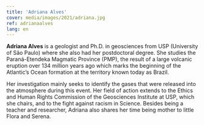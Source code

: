 ```yaml
---
title: 'Adriana Alves'
cover: media/images/2021/adriana.jpg
ref: adrianaalves
lang: en
---
```


**Adriana Alves** is a geologist and Ph.D. in geosciences from USP (University of São Paulo) where she also had her postdoctoral degree. She studies the Paraná-Etendeka Magmatic Province (PMP), the result of a large volcanic eruption over 134 million years ago which marks the beginning of the Atlantic’s Ocean formation at the territory known today as Brazil.

Her investigation mainly seeks to identify the gases that were released into the atmosphere during this event. Her field of action extends to the Ethics and Human Rights Commission of the Geosciences Institute at USP, which she chairs, and to the fight against racism in Science. Besides being a teacher and researcher, Adriana also shares her time being mother to little Flora and Serena.

<br>